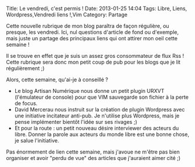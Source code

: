 Title: Le vendredi, c'est permis !
Date: 2013-01-25 14:04
Tags:  Libre, Liens, Wordpress,Vendredi liens !,Vim
Category: Partage

Cette nouvelle rubrique de mon blog paraîtra de façon régulière, ou presque,
les vendredi. Ici, nul questions d'article de fond ou d'exemple, mais juste un
partage des principaux liens qui ont attirer mon oeil cette semaine !

Il se trouve en effet que je suis un assez gros consommateur de flux Rss ! Cette
rubrique sera donc mon petit coup de pub pour les blogs que je lit
régulièrement ;)

Alors, cette semaine, qu'ai-je à conseillé ?



*    Le blog Artisan Numérique nous donne un petit plugin URXVT (l'émulateur de
console) pour que VIM sauvegarde son fichier à la perte de focus.
*    David Mercerau nous instruit sur la création de plugin Wordpress avec une
initiative incitateur anti-pub. Je n'utilise plus Wordpress, mais je pense
implémenter bientôt l'idée sur ses rivages ;)
*    Et pour la route : un petit nouveau désire interviewer des acteurs du libre.
Donner la parole aux acteurs du monde libre est une bonne chose, je salue
l'initiative.

Pas énormement de lien cette semaine, mais j'avoue ne m'être pas bien
organiser et avoir "perdu de vue" des articles que j'auraient aimer cité ;)


